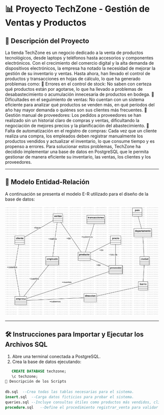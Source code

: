 # 📊 Proyecto TechZone - Gestión de Ventas y Productos

## 📌 Descripción del Proyecto

La tienda TechZone es un negocio dedicado a la venta de productos tecnológicos, desde laptops y
teléfonos hasta accesorios y componentes electrónicos. Con el crecimiento del comercio digital y
la alta demanda de dispositivos electrónicos, la empresa ha notado la necesidad de mejorar la
gestión de su inventario y ventas. Hasta ahora, han llevado el control de productos y
transacciones en hojas de cálculo, lo que ha generado problemas como:
🔹 Errores en el control de stock: No saben con certeza qué productos están por agotarse, lo
que ha llevado a problemas de desabastecimiento o acumulación innecesaria de productos en
bodega.
🔹 Dificultades en el seguimiento de ventas: No cuentan con un sistema eficiente para analizar
qué productos se venden más, en qué períodos del año hay mayor demanda o quiénes son sus
clientes más frecuentes.
🔹 Gestión manual de proveedores: Los pedidos a proveedores se han realizado sin un historial
claro de compras y ventas, dificultando la negociación de mejores precios y la planificación del
abastecimiento.
🔹 Falta de automatización en el registro de compras: Cada vez que un cliente realiza una
compra, los empleados deben registrar manualmente los productos vendidos y actualizar el
inventario, lo que consume tiempo y es propenso a errores.
Para solucionar estos problemas, TechZone ha decidido implementar una base de datos en
PostgreSQL que le permita gestionar de manera eficiente su inventario, las ventas, los clientes y
los proveedores.

---

## 📐 Modelo Entidad-Relación

A continuación se presenta el modelo E-R utilizado para el diseño de la base de datos:

![alt text](image.png)

---

## 🛠️ Instrucciones para Importar y Ejecutar los Archivos SQL

1. Abre una terminal conectada a PostgreSQL.
2. Crea la base de datos ejecutando:
```sql
   CREATE DATABASE techzone;
   \c techzone;
📂 Descripción de los Scripts

db.sql	--Crea todas las tablas necesarias para el sistema.
insert.sql	--Carga datos ficticios para probar el sistema.
queries.sql	--Incluye consultas útiles como productos más vendidos, clientes sin compras recientes, etc.
procedure.sql	--Define el procedimiento registrar_venta para validar clientes, verificar stock y registrar ventas.